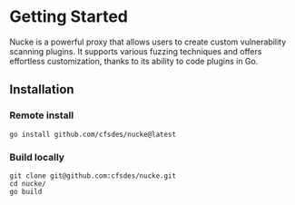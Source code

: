 # Getting Started

Nucke is a powerful proxy that allows users to create custom vulnerability scanning plugins. It supports various fuzzing techniques and offers effortless customization, thanks to its ability to code plugins in Go.

## Installation

### Remote install

```
go install github.com/cfsdes/nucke@latest
```

### Build locally

```
git clone git@github.com:cfsdes/nucke.git
cd nucke/
go build
```
